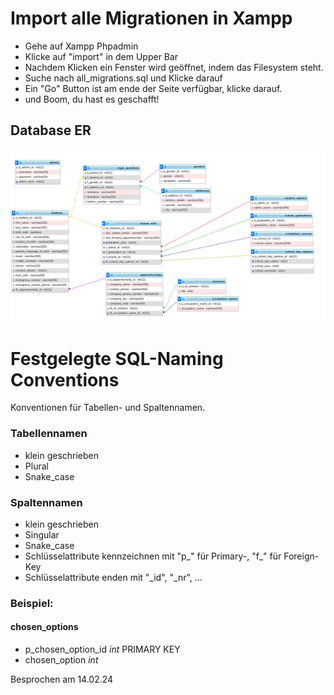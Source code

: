 # Import alle Migrationen in Xampp
- Gehe auf Xampp Phpadmin
- Klicke auf "import" in dem Upper Bar
- Nachdem Klicken ein Fenster wird geöffnet, indem das Filesystem steht.
- Suche nach all_migrations.sql und Klicke darauf
- Ein "Go" Button ist am ende der Seite verfügbar, klicke darauf.
- und Boom, du hast es geschafft! 


## Database ER
![alt text](databaseER.png)


# Festgelegte SQL-Naming Conventions
Konventionen für Tabellen- und Spaltennamen.

### Tabellennamen
- klein geschrieben
- Plural
- Snake_case

### Spaltennamen
- klein geschrieben
- Singular
- Snake_case
- Schlüsselattribute kennzeichnen mit "p_" für Primary-, "f_" für Foreign-Key
- Schlüsselattribute enden mit "_id", "_nr", ...



### Beispiel:
#### chosen_options
- p_chosen_option_id *int* PRIMARY KEY
- chosen_option *int*

Besprochen am 14.02.24
